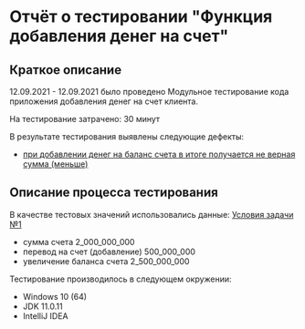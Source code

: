 # Отчёт о тестировании "Функция добавления денег на счет"

## Краткое описание

12.09.2021 - 12.09.2021 было проведено Модульное тестирование кода приложения добавления денег на счет клиента.

На тестирование затрачено: 30 минут

В результате тестирования выявлены следующие дефекты:
* [при добавлении денег на баланс счета в итоге получается не верная сумма (меньше)](https://github.com/Akstel/netology-javaqa-code/issues/1/ "bag-report")

## Описание процесса тестирования
В качестве тестовых значений использовались данные: [Условия задачи №1](https://github.com/netology-code/javaqa-homeworks/blob/master/intro/MERGED.md)
* сумма счета 2_000_000_000
* перевод на счет (добавление) 500_000_000
* увеличение баланса счета 2_500_000_000

Тестирование производилось в следующем окружении:
* Windows 10 (64)
* JDK 11.0.11
* IntelliJ IDEA
